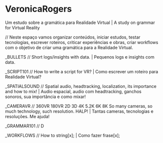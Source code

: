 # VeronicaRogers
Um estudo sobre a gramática para Realidade Virtual | A study on grammar for Virtual Reality

// Neste espaço vamos organizar conteúdos, iniciar estudos, testar tecnologias, escrever roteiros, criticar experiências e obras, criar workflows com o objetivo de criar uma gramática para a Realidade Virtual.


_BULLETS // Short logs/insights with data. | Pequenos logs e insights com data.

_SCRIPT101 // How to write a script for VR? | Como escrever um roteiro para Realidade Virtual?

_SPATIALSOUND // Spatial audio, headtracking, localization, its importance and how to mix! | Audio espacial, audio com headtracking, ganchos sonoros, sua importância e como mixar!

_CAMERAVR // 360VR 180VR 2D 3D 4K 5.2K 6K 8K  So many cameras, so much technology, such resolution. HALP! | Tantas cameras, tecnologias e resoluções. Me ajuda!

_GRAMMAR101 // D

_WORKFLOWS // How to string[x]; | Como fazer frase[x];



